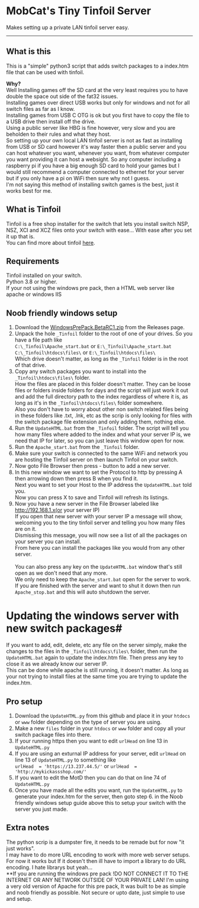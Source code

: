 # MobCat's Tiny Tinfoil Server
Makes setting up a private LAN tinfoil server easy.

----

## What is this ##
This is a "simple" python3 script that adds switch packages to a index.htm file that can be used with tinfoil.

**Why?**<br>
Well Installing games off the SD card at the very least requires you to have double the space out side of the fat32 issues.<br>
Installing games over direct USB works but only for windows and not for all switch files as far as I know.<br>
Installing games from USB C OTG is ok but you first have to copy the file to a USB drive then install off the drive.<br>
Using a public server like HBG is fine however, very slow and you are beholden to their rules and what they host.<br>
So setting up your own local LAN tinfoil server is not as fast as installing from USB or SD card however it's way faster then a public server and you can host whatever you want, whenever you want, from whatever computer you want providing it can host a websight. So any computer including a raspberry pi if you have a big enough SD card to hold your games but I would still recommend a computer connected to ethernet for your server but if you only have a pi on WiFi then sure why not I guess.<br>
I'm not saying this method of installing switch games is the best, just it works best for me.<br>

## What is Tinfoil
Tinfoil is a free shop installer for the switch that lets you install switch NSP, NSZ, XCI and XCZ files onto your switch with ease... With ease after you set it up that is.<br>
You can find more about tinfoil [here](https://tinfoil.io/Download#download).

## Requirements ##
Tinfoil installed on your switch.<br>
Python 3.8 or higher.<br>
If your not using the windows pre pack, then a HTML web server like apache or windows IIS

## Noob friendly windows setup ##
1. Download the [WindowsPrePack.BetaRC1.zip](https://github.com/MobCat/MobCat-s-Tiny-Tinfoil-Server/releases/download/BetaRC1/WindowsPrePack.BetaRC1.zip) from the Releases page.<br>
2. Unpack the hole `_Tinfoil` folder to the root of one of your drives. So you have a file path like<br>
`C:\_Tinfoil\Apache_start.bat` or `E:\_Tinfoil\Apache_start.bat`<br>
`C:\_Tinfoil\htdocs\files\` or `E:\_Tinfoil\htdocs\files\`<br>
Which drive doesn't matter, as long as the `_Tinfoil` folder is in the root of that drive.
3. Copy any switch packages you want to install into the `_Tinfoil\htdocs\files\` folder.<br>
How the files are placed in this folder doesn't matter. They can be loose files or folders inside folders for days and the script will just work it out and add the full directory path to the index regardless of where it is, as long as it's in the `_Tinfoil\htdocs\files\` folder somewhere.<br>
Also you don't have to worry about other non switch related files being in these folders like .txt, .lnk, etc as the scrip is only looking for files with the switch package file extension and only adding them, nothing else.
4. Run the `UpdateHTML.bat` from the `_Tinfoil` folder. The script will tell you how many files where added to the index and what your server IP is, we need that IP for later, so you can just leave this window open for now.
5. Run the `Apache_start.bat` from the `_Tinfoil` folder.
6. Make sure your switch is connected to the same WiFi and network you are hosting the Tinfoil server on then launch Tinfoil on your switch.
7. Now goto File Browser then press - button to add a new server.
8. In this new window we want to set the Protocol to http by pressing A then arrowing down then press B when you find it.<br>
Next you want to set your Host to the IP address the `UpdateHTML.bat` told you.<br>
Now you can press X to save and Tinfoil will refresh its listings.
9. Now you have a new server in the File Browser labeled like http://192.168.1.x(or your server IP)<br>
If you open that new server with your server IP a message will show, welcoming you to the tiny tinfoil server and telling you how many files are on it.<br>
Dismissing this message, you will now see a list of all the packages on your server you can install.<br>
From here you can install the packages like you would from any other server.<br><br>
You can also press any key on the `UpdateHTML.bat` window that's still open as we don't need that any more.<br>
We only need to keep the `Apache_start.bat` open for the server to work.<br>
If you are finished with the server and want to shut it down then run `Apache_stop.bat` and this will auto shutdown the server.

# Updating the windows server with new switch packages#
If you want to add, edit, delete, etc any file on the server simply, make the changes to the files in the `_Tinfoil\htdocs\files\` folder, then run the `UpdateHTML.bat` again to update the index.htm file. Then press any key to close it as we already know our server IP.<br>
This can be done while apache is still running, it doesn't matter. As long as your not trying to install files at the same time you are trying to update the index.htm.

## Pro setup ##
1. Download the `UpdateHTML.py` from this github and place it in your `htdocs` or `www` folder depending on the type of server you are using.
2. Make a new `files` folder in your `htdocs` or `www` folder and copy all your switch package files into there.
3. If your running https then you want to edit `urlHead` on line 13 in `UpdateHTML.py`
4. If you are using an exturnal IP address for your server, edit `urlHead` on line 13 of `UpdateHTML.py` to something like<br>
`urlHead  = 'https://13.237.44.5/'` or `urlHead  = 'http://mykickassshop.com/'` 
6. If you want to edit the MotD then you can do that on line 74 of `UpdateHTML.py`
7. Once you have made all the edits you want, run the `UpdateHTML.py` to generate your index.htm for the server, then goto step 6. in the Noob friendly windows setup guide above this to setup your switch with the server you just made.

## Extra notes ##
The python scrip is a dumpster fire, it needs to be remade but for now "it just works".<br>
I may have to do more URL encoding to work with more web server setups. For now it works but If it doesn't then ill have to import a library to do URL encoding. I hate librarys but yeah...<br>
**If you are running the windows pre pack !DO NOT CONNECT IT TO THE INTERNET OR ANY NETWORK OUTSIDE OF YOUR PRIVATE LAN! I'm using a very old version of Apache for this pre pack, It was built to be as simple and noob friendly as possible. Not secure or upto date, just simple to use and setup.
